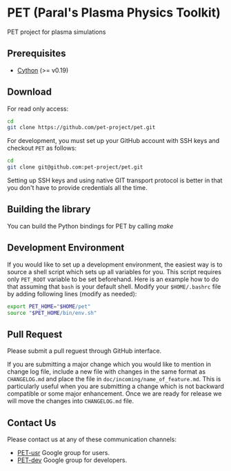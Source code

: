 
# PET (Paral's Plasma Physics Toolkit) #

PET project for plasma simulations

## Prerequisites ##

* [Cython](http://www.cython.org) (>= v0.19)

## Download ##

For read only access:

```bash
cd
git clone https://github.com/pet-project/pet.git
```

For development, you must set up your GitHub account with SSH keys and checkout
`PET` as follows:

```bash
cd
git clone git@github.com:pet-project/pet.git
```

Setting up SSH keys and using native GIT transport protocol is better in that
you don't have to provide credentials all the time.

## Building the library ##

You can build the Python bindings for PET by calling *make*

## Development Environment ##

If you would like to set up a development environment, the easiest way is to
source a shell script which sets up all variables for you. This script requires
only `PET_ROOT` variable to be set beforehand. Here is an example how to do
that assuming that `bash` is your default shell. Modify your `$HOME/.bashrc`
file by adding following lines (modify as needed):

```bash
export PET_HOME="$HOME/pet"
source "$PET_HOME/bin/env.sh"
```

## Pull Request ##

Please submit a pull reguest through GitHub interface.

If you are submitting a major change which you would like to mention in change
log file, include a new file with changes in the same format as `CHANGELOG.md`
and place the file in `doc/incoming/name_of_feature.md`. This is particularly
useful when you are submitting a change which is not backward compatible or
some major enhancement. Once we are ready for release we will move the changes
into `CHANGELOG.md` file.

## Contact Us ##

Please contact us at any of these communication channels:
* [PET-usr](https://groups.google.com/forum/#!forum/pet-usr) Google group for
  users.
* [PET-dev](https://groups.google.com/forum/#!forum/pet-dev) Google group for
  developers.
